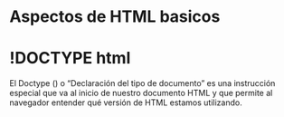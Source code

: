 # Aspectos de HTML basicos 

# !DOCTYPE html


El Doctype (<!DOCTYPE html>) o “Declaración del tipo de documento” es una instrucción especial que va al inicio de nuestro documento HTML y que permite al navegador entender qué versión de HTML estamos utilizando.
